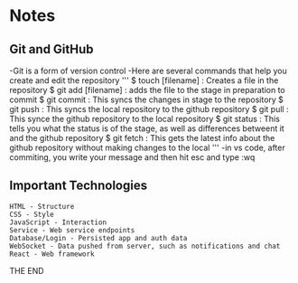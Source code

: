# Notes


## Git and GitHub


-Git is a form of version control
-Here are several commands that help you create and edit the repository
'''
$ touch [filename] : Creates a file in the repository
$ git add [filename] : adds the file to the stage in preparation to commit
$ git commit : This syncs the changes in stage to the repository
$ git push : This syncs the local repository to the github repository
$ git pull : This synce the github repository to the local repository
$ git status : This tells you what the status is of the stage, as well as differences betweent it and the github repository
$ git fetch : This gets the latest info about the github repository without making changes to the local
'''
-in vs code, after commiting, you write your message and then hit esc and type :wq


## Important Technologies
    HTML - Structure
    CSS - Style
    JavaScript - Interaction
    Service - Web service endpoints
    Database/Login - Persisted app and auth data
    WebSocket - Data pushed from server, such as notifications and chat
    React - Web framework





THE END
